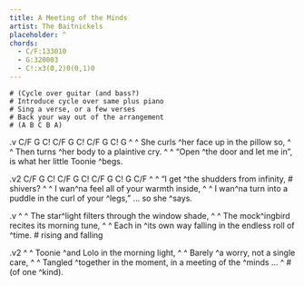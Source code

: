 ```yaml
---
title: A Meeting of the Minds
artist: The Baitnickels
placeholder: ^
chords:
  - C/F:133010
  - G:320003
  - C!:x3(0,2)0(0,1)0
---
```

    # (Cycle over guitar (and bass?)
    # Introduce cycle over same plus piano
    # Sing a verse, or a few verses
    # Back your way out of the arrangement
    # (A B C B A)

.v C/F G C! C/F G C! C/F G C! G
^ ^ She curls ^her face up in the pillow so,
^ ^ Then turns ^her body to a plaintive cry.
^ ^ “Open ^the door and let me in”, is what her little Toonie ^begs.

.v2 C/F G C! C/F G C! C/F G C! G C/F
^ ^ “I get ^the shudders from infinity,        # shivers?
^ ^ I wan^na feel all of your warmth inside,
^ ^ I wan^na turn into a puddle in the curl of your ^legs,” ... so she ^says.

.v
^ ^ The star^light filters through the window shade,
^ ^ The mock^ingbird recites its morning tune,
^ ^ Each in ^its own way falling in the endless roll of ^time.    # rising and falling

.v2
^ ^ Toonie ^and Lolo in the morning light,
^ ^ Barely ^a worry, not a single care,
^ ^ Tangled ^together in the moment, in a meeting of the ^minds ...  ^ # (of one ^kind).
